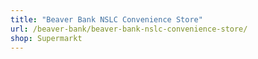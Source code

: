 ```yaml
---
title: "Beaver Bank NSLC Convenience Store"
url: /beaver-bank/beaver-bank-nslc-convenience-store/
shop: Supermarkt
---
```

